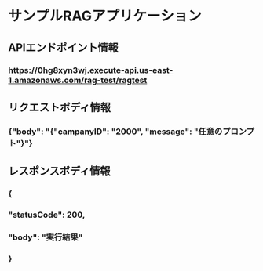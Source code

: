 # サンプルRAGアプリケーション
## APIエンドポイント情報
### https://0hg8xyn3wj.execute-api.us-east-1.amazonaws.com/rag-test/ragtest

## リクエストボディ情報
### {"body": "{\"campanyID\": \"2000\", \"message\": \"任意のプロンプト\"}"}

## レスポンスボディ情報
### {
### "statusCode": 200,
### "body": "実行結果"
### }
